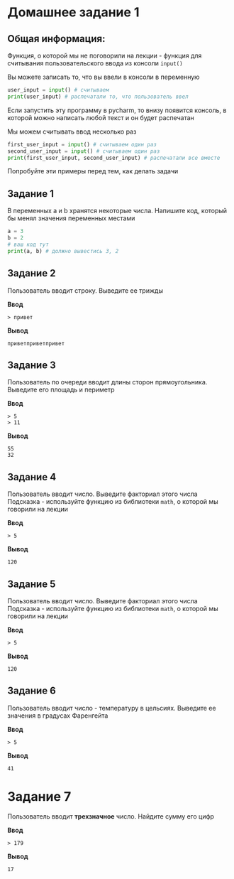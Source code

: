 # Домашнее задание 1

## Общая информация:

Функция, о которой мы не поговорили на лекции - функция для считывания пользовательского ввода из консоли `input()`

Вы можете записать то, что вы ввели в консоли в переменную
```python
user_input = input() # считываем
print(user_input) # распечатали то, что пользователь ввел
```

Если запустить эту программу в pycharm, то внизу появится консоль, в которой можно написать любой текст и он будет распечатан

Мы можем считывать ввод несколько раз

```python
first_user_input = input() # считываем один раз
second_user_input = input() # считываем один раз
print(first_user_input, second_user_input) # распечатали все вместе
```

Попробуйте эти примеры перед тем, как делать задачи

## Задание 1
В переменных a и b хранятся некоторые числа. Напишите код, который бы менял значения переменных местами
```python
a = 3
b = 2
# ваш код тут
print(a, b) # должно вывестись 3, 2
```


## Задание 2
Пользователь вводит строку. Выведите ее трижды

**Ввод**
```shell
> привет
```
**Вывод**
```
приветприветпривет
```

## Задание 3
Пользователь по очереди вводит длины сторон прямоугольника. Выведите его площадь и периметр

**Ввод**
```shell
> 5
> 11
```
**Вывод**
```
55
32
```

## Задание 4
Пользователь вводит число. Выведите факториал этого числа
Подсказка - используйте функцию из библиотеки `math`, о которой мы говорили на лекции

**Ввод**
```shell
> 5
```
**Вывод**
```
120
```

## Задание 5
Пользователь вводит число. Выведите факториал этого числа
Подсказка - используйте функцию из библиотеки `math`, о которой мы говорили на лекции

**Ввод**
```shell
> 5
```
**Вывод**
```
120
```

## Задание 6
Пользователь вводит число - температуру в цельсиях. Выведите ее значения в градусах Фаренгейта

**Ввод**
```shell
> 5
```
**Вывод**
```
41
```

# Задание 7
Пользователь вводит **трехзначное** число. Найдите сумму его цифр

**Ввод**
```shell
> 179
```
**Вывод**
```
17
```
